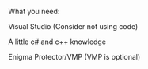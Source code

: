 What you need:

Visual Studio (Consider not using code)

A little c# and c++ knowledge

Enigma Protector/VMP (VMP is optional)
